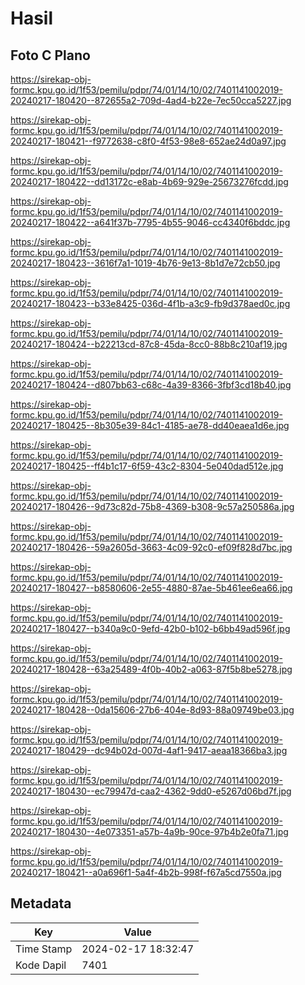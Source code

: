 # Hasil

## Foto C Plano

https://sirekap-obj-formc.kpu.go.id/1f53/pemilu/pdpr/74/01/14/10/02/7401141002019-20240217-180420--872655a2-709d-4ad4-b22e-7ec50cca5227.jpg

https://sirekap-obj-formc.kpu.go.id/1f53/pemilu/pdpr/74/01/14/10/02/7401141002019-20240217-180421--f9772638-c8f0-4f53-98e8-652ae24d0a97.jpg

https://sirekap-obj-formc.kpu.go.id/1f53/pemilu/pdpr/74/01/14/10/02/7401141002019-20240217-180422--dd13172c-e8ab-4b69-929e-25673276fcdd.jpg

https://sirekap-obj-formc.kpu.go.id/1f53/pemilu/pdpr/74/01/14/10/02/7401141002019-20240217-180422--a641f37b-7795-4b55-9046-cc4340f6bddc.jpg

https://sirekap-obj-formc.kpu.go.id/1f53/pemilu/pdpr/74/01/14/10/02/7401141002019-20240217-180423--3616f7a1-1019-4b76-9e13-8b1d7e72cb50.jpg

https://sirekap-obj-formc.kpu.go.id/1f53/pemilu/pdpr/74/01/14/10/02/7401141002019-20240217-180423--b33e8425-036d-4f1b-a3c9-fb9d378aed0c.jpg

https://sirekap-obj-formc.kpu.go.id/1f53/pemilu/pdpr/74/01/14/10/02/7401141002019-20240217-180424--b22213cd-87c8-45da-8cc0-88b8c210af19.jpg

https://sirekap-obj-formc.kpu.go.id/1f53/pemilu/pdpr/74/01/14/10/02/7401141002019-20240217-180424--d807bb63-c68c-4a39-8366-3fbf3cd18b40.jpg

https://sirekap-obj-formc.kpu.go.id/1f53/pemilu/pdpr/74/01/14/10/02/7401141002019-20240217-180425--8b305e39-84c1-4185-ae78-dd40eaea1d6e.jpg

https://sirekap-obj-formc.kpu.go.id/1f53/pemilu/pdpr/74/01/14/10/02/7401141002019-20240217-180425--ff4b1c17-6f59-43c2-8304-5e040dad512e.jpg

https://sirekap-obj-formc.kpu.go.id/1f53/pemilu/pdpr/74/01/14/10/02/7401141002019-20240217-180426--9d73c82d-75b8-4369-b308-9c57a250586a.jpg

https://sirekap-obj-formc.kpu.go.id/1f53/pemilu/pdpr/74/01/14/10/02/7401141002019-20240217-180426--59a2605d-3663-4c09-92c0-ef09f828d7bc.jpg

https://sirekap-obj-formc.kpu.go.id/1f53/pemilu/pdpr/74/01/14/10/02/7401141002019-20240217-180427--b8580606-2e55-4880-87ae-5b461ee6ea66.jpg

https://sirekap-obj-formc.kpu.go.id/1f53/pemilu/pdpr/74/01/14/10/02/7401141002019-20240217-180427--b340a9c0-9efd-42b0-b102-b6bb49ad596f.jpg

https://sirekap-obj-formc.kpu.go.id/1f53/pemilu/pdpr/74/01/14/10/02/7401141002019-20240217-180428--63a25489-4f0b-40b2-a063-87f5b8be5278.jpg

https://sirekap-obj-formc.kpu.go.id/1f53/pemilu/pdpr/74/01/14/10/02/7401141002019-20240217-180428--0da15606-27b6-404e-8d93-88a09749be03.jpg

https://sirekap-obj-formc.kpu.go.id/1f53/pemilu/pdpr/74/01/14/10/02/7401141002019-20240217-180429--dc94b02d-007d-4af1-9417-aeaa18366ba3.jpg

https://sirekap-obj-formc.kpu.go.id/1f53/pemilu/pdpr/74/01/14/10/02/7401141002019-20240217-180430--ec79947d-caa2-4362-9dd0-e5267d06bd7f.jpg

https://sirekap-obj-formc.kpu.go.id/1f53/pemilu/pdpr/74/01/14/10/02/7401141002019-20240217-180430--4e073351-a57b-4a9b-90ce-97b4b2e0fa71.jpg

https://sirekap-obj-formc.kpu.go.id/1f53/pemilu/pdpr/74/01/14/10/02/7401141002019-20240217-180421--a0a696f1-5a4f-4b2b-998f-f67a5cd7550a.jpg


## Metadata

| Key        | Value               |
| ---------- | ------------------- |
| Time Stamp | 2024-02-17 18:32:47 |
| Kode Dapil | 7401                |



